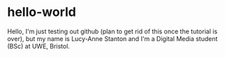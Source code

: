 # hello-world

Hello, I'm just testing out github (plan to get rid of this once the tutorial is over), but my name is Lucy-Anne Stanton and I'm a Digital Media student (BSc) at UWE, Bristol.
